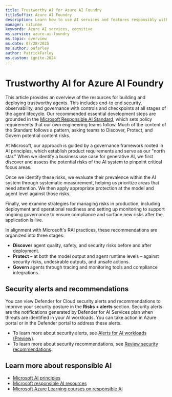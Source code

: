 ```yaml
---
title: Trustworthy AI for Azure AI Foundry
titleSuffix: Azure AI Foundry
description: Learn how to use AI services and features responsibly with Azure AI Foundry.
manager: nitinme
keywords: Azure AI services, cognitive
ms.service: azure-ai-foundry
ms.topic: overview
ms.date: 07/28/2025
ms.author: pafarley
author: PatrickFarley
ms.custom: ignite-2024
---
```


# Trustworthy AI for Azure AI Foundry

This article provides an overview of the resources for building and deploying trustworthy agents. This includes end-to end security, observability, and governance with controls and checkpoints at all stages of the agent lifecycle. Our recommended essential development steps are grounded in the [Microsoft Responsible AI Standard](https://aka.ms/RAI), which sets policy requirements that our own engineering teams follow. Much of the content of the Standard follows a pattern, asking teams to Discover, Protect, and Govern potential content risks.

At Microsoft, our approach is guided by a governance framework rooted in AI principles, which establish product requirements and serve as our "north star." When we identify a business use case for generative AI, we first discover and assess the potential risks of the AI system to pinpoint critical focus areas.

Once we identify these risks, we evaluate their prevalence within the AI system  through systematic measurement, helping us prioritize areas that need attention. We then apply appropriate protection at the model and agent level against those risks.

Finally, we examine strategies for managing risks in production, including deployment and operational readiness and setting up monitoring to support ongoing governance to ensure compliance and surface new risks after the application is live.

In alignment with Microsoft's RAI practices, these recommendations are organized into three stages:

* **Discover** agent quality, safety, and security risks before and after deployment.
* **Protect** – at both the model output and agent runtime levels – against security risks, undesirable outputs, and unsafe actions.
* **Govern** agents through tracing and monitoring tools and compliance integrations.

## Security alerts and recommendations

You can view Defender for Cloud security alerts and recommendations to improve your security posture in the **Risks + alerts** section. Security alerts are the notifications generated by Defender for AI Services plan when threats are identified in your AI workloads. You can take action in Azure portal or in the Defender portal to address these alerts.

* To learn more about security alerts, see [Alerts for AI workloads (Preview)](/azure/defender-for-cloud/alerts-ai-workloads).
* To learn more about security recommendations, see [Review security recommendations](/azure/defender-for-cloud/review-security-recommendations).


## Learn more about responsible AI

- [Microsoft AI principles](https://www.microsoft.com/ai/responsible-ai)
- [Microsoft responsible AI resources](https://www.microsoft.com/ai/tools-practices)
- [Microsoft Azure Learning courses on responsible AI](/ai)
